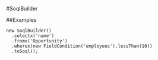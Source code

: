 #SoqlBuilder

##Examples

```apex
new SoqlBuilder()
  .selectx('name')
  .fromx('Opportunity')
  .wherex(new FieldCondition('employees').lessThan(10))
  .toSoql();
```
